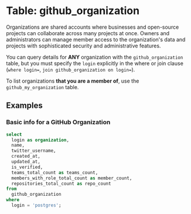 # Table: github_organization

Organizations are shared accounts where businesses and open-source projects can collaborate across many projects at once. Owners and administrators can manage member access to the organization's data and projects with sophisticated security and administrative features.

You can query details for **ANY** organization with the `github_organization` table, but you must specify the `login` explicitly in the where or join clause (`where login=`, `join github_organization on login=`).

To list organizations **that you are a member of**, use the `github_my_organization` table.

## Examples

### Basic info for a GitHub Organization

```sql
select
  login as organization,
  name,
  twitter_username,
  created_at,
  updated_at,
  is_verified,
  teams_total_count as teams_count,
  members_with_role_total_count as member_count,
  repositories_total_count as repo_count
from
  github_organization
where
  login = 'postgres';
```
